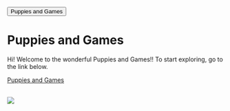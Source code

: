 
<button type="button" onclick="location.href='https://wolflover3.github.io/my_website/home.html'">Puppies and Games</button>
# Puppies and Games

<head>
Hi! Welcome to the wonderful Puppies and Games!! To start exploring, go to the link below.

<a href="https://wolflover3.github.io/my_website/home.html">Puppies and Games</a>



<br/>


<img src="https://s-media-cache-ak0.pinimg.com/736x/02/ff/67/02ff676a678c99626cf4e56aed1fb5b4.jpg"/>

</head>

